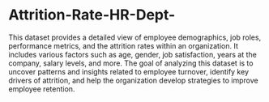 # Attrition-Rate-HR-Dept-
This dataset provides a detailed view of employee demographics, job roles, performance metrics, and the attrition rates within an organization.
It includes various factors such as age, gender, job satisfaction, years at the company, salary levels, and more.
The goal of analyzing this dataset is to uncover patterns and insights related to employee turnover, identify key drivers of attrition, and help the organization develop strategies to improve employee retention. 

